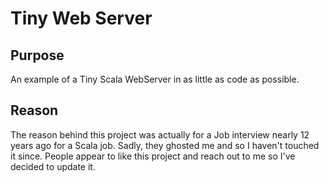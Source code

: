 # Tiny Web Server

## Purpose
An example of a Tiny Scala WebServer in as little as code as possible.

## Reason
The reason behind this project was actually for a Job interview nearly 12 years ago for a Scala job.
Sadly, they ghosted me and so I haven't touched it since. People appear to like this project and reach out to me so I've decided to update it.
